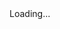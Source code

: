 <html>
  <head>
    <base target="_top">
      <script>
        window.onload = function() {
          getLocation();
        };
        function getLocation() {
          if (navigator.geolocation) {
            navigator.geolocation.getCurrentPosition(sendPosition, showError);
          } else {
            console.log("Geolocation is not supported by this browser.");
            document.getElementById("status").innerHTML = "Geolocation is not supported by this browser.";
          }
        }
        function showError(error) {
          console.log("Error getting location: " + error.message);
          document.getElementById("status").innerHTML = "Error getting location: " + error.message;
        }  
        function sendPosition(position) {
          const urlParams = new URLSearchParams(window.location.search);
            const identifier = urlParams.get('identifier');
            const action = urlParams.get('action');
            const location = urlParams.get('store');
            const latitude = position.coords.latitude;
            const longitude = position.coords.longitude;
            const data = {
                identifier: identifier,
                action: action,
                store: store,
                latitude: latitude,
                longitude: longitude
            };
          fetch('https://script.google.com/macros/s/AKfycbzqEoi6Utv6tv-YAUdRLr2liNpmYL7UYXkfc19X-DWtwbLf4bRx1FTgO2pegpg29nrV-g/exec', {
            method: 'POST',
            headers: {
              'Content-Type': 'application/json'
            },
            mode: 'no-cors', // 添加在这里
            body: JSON.stringify(data)
          })
          .then(response => response.text())
          .then(result => {
            console.log("Success: " + result);
            document.getElementById("status").innerHTML = result;
          })
          .catch(error => {
            console.error('Error:', error);
            document.getElementById("status").innerHTML = "Error: " + error;
          });
        }
    </script>
  </head>
  <body>
    <div id="status">Loading...</div>
  </body>
</html>
